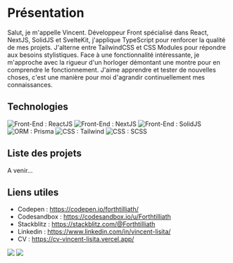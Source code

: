 # Présentation

Salut, je m'appelle Vincent. Développeur Front spécialisé dans React, NextJS, SolidJS et SvelteKit, j'applique TypeScript pour renforcer la qualité de mes projets. J'alterne entre TailwindCSS et CSS Modules pour répondre aux besoins stylistiques. Face à une fonctionnalité intéressante, je m'approche avec la rigueur d'un horloger démontant une montre pour en comprendre le fonctionnement. J'aime apprendre et tester de nouvelles choses, c'est une manière pour moi d'agrandir continuellement mes connaissances.

## Technologies

![Front-End : ReactJS](https://img.shields.io/badge/FrontEnd-ReactJS-%2303a9f4?style=for-the-badge&logo=react)
![Front-End : NextJS](https://img.shields.io/badge/FrontEnd-NextJS-%23919191?style=for-the-badge&logo=nextdotjs)
![Front-End : SolidJS](https://img.shields.io/badge/FrontEnd-SolidJS-%23f2f2f2?style=for-the-badge&logo=solid)
![ORM : Prisma](https://img.shields.io/badge/ORM-Prisma-%237c49d5?style=for-the-badge&logo=prisma)
![CSS : Tailwind](https://img.shields.io/badge/CSS-Tailwind-%2306b6d4?style=for-the-badge&logo=tailwindcss)
![CSS : SCSS](https://img.shields.io/badge/CSS-SCSS-%23cc6699?style=for-the-badge&logo=sass)

## Liste des projets

A venir...

## Liens utiles

- Codepen : https://codepen.io/forthtilliath/
- Codesandbox : https://codesandbox.io/u/Forthtilliath
- Stackblitz : https://stackblitz.com/@Forthtilliath
- Linkedin : https://www.linkedin.com/in/vincent-lisita/
- CV : https://cv-vincent-lisita.vercel.app/

![](https://github-readme-stats.vercel.app/api/top-langs/?username=forthtilliath&theme=radical&hide_langs_below=8)
![](https://github-readme-stats.vercel.app/api?username=forthtilliath&show_icons=true&theme=radical&count_private=true)
